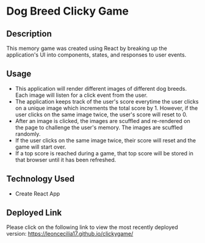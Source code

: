 # Dog Breed Clicky Game 

## Description 
  
This memory game was created using React by breaking up the application's UI into components, states, and responses to user events. 
  
## Usage 
- This application will render different images of different dog breeds. Each image will listen for a click event from the user. 
- The application keeps track of the user's score everytime the user clicks on a unique image which increments the total score by 1. However, if the user clicks on the same image twice, the user's score will reset to 0. 
- After an image is clicked, the images are scuffled and re-rendered on the page to challenge the user's memory. The images are scuffled randomly. 
- If the user clicks on the same image twice, their score will reset and the game will start over. 
- If a top score is reached during a game, that top score will be stored in that browser until it has been refreshed. 

## Technology Used 
- Create React App 


## Deployed Link 
Please click on the following link to view the most recently deployed version: 
https://leoncecilia17.github.io/clickygame/
